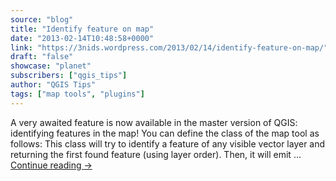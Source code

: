 ```yaml
---
source: "blog"
title: "Identify feature on map"
date: "2013-02-14T10:48:58+0000"
link: "https://3nids.wordpress.com/2013/02/14/identify-feature-on-map/"
draft: "false"
showcase: "planet"
subscribers: ["qgis_tips"]
author: "QGIS Tips"
tags: ["map tools", "plugins"]
---
```


A very awaited feature is now available in the master version of QGIS: identifying features in the map! You can define the class of the map tool as follows: This class will try to identify a feature of any visible vector layer and returning the first found feature (using layer order). Then, it will emit &#8230; <a class="more-link" href="https://3nids.wordpress.com/2013/02/14/identify-feature-on-map/">Continue reading <span class="meta-nav">&#8594;</span></a>
